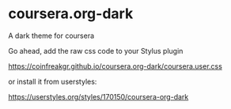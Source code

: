 # coursera.org-dark
A dark theme for coursera

Go ahead, add the raw css code to your Stylus plugin

https://coinfreakgr.github.io/coursera.org-dark/coursera.user.css

or install it from userstyles:

https://userstyles.org/styles/170150/coursera-org-dark
